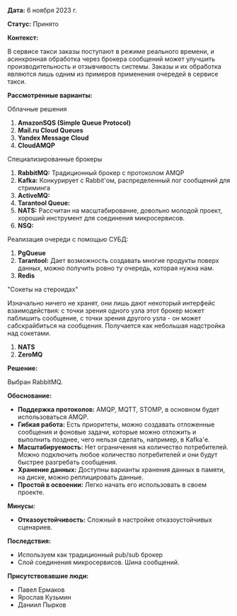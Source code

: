 **Дата:** 6 ноября 2023 г.

**Статус:** Принято

**Контекст:**

В сервисе такси заказы поступают в режиме реального времени, и асинхронная обработка через брокера сообщений может
улучшить производительность и отзывчивость системы. Заказы и их обработка являются лишь одним из примеров применения
очередей в сервисе такси.

**Рассмотренные варианты:**

Облачные решения

1. **AmazonSQS (Simple Queue Protocol)**
2. **Mail.ru Cloud Queues**
3. **Yandex Message Cloud**
4. **CloudAMQP**

Специализированные брокеры

1. **RabbitMQ:** Традиционный брокер с протоколом AMQP
2. **Kafka:** Конкурирует с Rabbit'ом, распределенный лог сообщений для стриминга
3. **ActiveMQ:**
4. **Tarantool Queue:**
5. **NATS:** Рассчитан на масштабирование, довольно молодой проект, хороший инструмент для соединения микросервисов.
6. **NSQ:**

Реализация очереди с помощью СУБД:

1. **PgQueue**
2. **Tarantool:** Дает возможность создавать многие продукты поверх данных, можно получить ровно ту очередь, которая
   нужна нам.
3. **Redis**

"Сокеты на стероидах"

Изначально ничего не хранят, они лишь дают некоторый интерфейс взаимодействия: с точки зрения одного узла этот брокер
может паблишить сообщение, с точки зрения другого узла - он может сабскрайбиться на сообщения. Получается как небольшая
надстройка над сокетами.

1. **NATS**
2. **ZeroMQ**

**Решение:**

Выбран RabbitMQ.

**Обоснование:**

- **Поддержка протоколов:** AMQP, MQTT, STOMP, в основном будет использоваться AMQP.
- **Гибкая работа:** Есть приоритеты, можно создавать отложенные сообщения и фоновые задачи, которые можно отложить и
  выполнить позднее, чего нельзя сделать, например, в Kafka'е.
- **Масштабируемость:** Нет ограничения на количество потребителей. Можно подключить любое количество потребителей и они
  будут быстрее разгребать сообщения.
- **Хранение данных:** Доступны варианты хранения данных в памяти, на диске, можно реплицировать данные.
- **Простой в освоении:** Легко начать его использовать в своем проекте.

**Минусы:**

- **Отказоустойчивость:** Сложный в настройке отказоустойчивых сценариев.

**Последствия:**

- Используем как традиционный pub/sub брокер
- Слой соединения микросервисов. Шина сообщений.

**Присутствовавшие люди:**

- Павел Ермаков
- Ярослав Кузьмин
- Даниил Пырков
